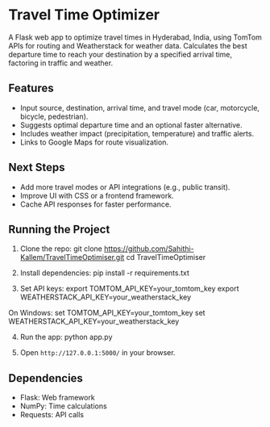# Travel Time Optimizer

A Flask web app to optimize travel times in Hyderabad, India, using TomTom APIs for routing and Weatherstack for weather data. Calculates the best departure time to reach your destination by a specified arrival time, factoring in traffic and weather.

## Features
- Input source, destination, arrival time, and travel mode (car, motorcycle, bicycle, pedestrian).
- Suggests optimal departure time and an optional faster alternative.
- Includes weather impact (precipitation, temperature) and traffic alerts.
- Links to Google Maps for route visualization.

## Next Steps
- Add more travel modes or API integrations (e.g., public transit).
- Improve UI with CSS or a frontend framework.
- Cache API responses for faster performance.

## Running the Project
1. Clone the repo:
git clone https://github.com/Sahithi-Kallem/TravelTimeOptimiser.git cd TravelTimeOptimiser

2. Install dependencies:
pip install -r requirements.txt

3. Set API keys:
export TOMTOM_API_KEY=your_tomtom_key
export WEATHERSTACK_API_KEY=your_weatherstack_key

On Windows:
set TOMTOM_API_KEY=your_tomtom_key
set WEATHERSTACK_API_KEY=your_weatherstack_key

4. Run the app:
python app.py

5. Open `http://127.0.0.1:5000/` in your browser.

## Dependencies
- Flask: Web framework
- NumPy: Time calculations
- Requests: API calls
